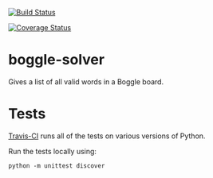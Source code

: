 [![Build Status](https://travis-ci.org/adamtheturtle/boggle-solver.svg?branch=travis-test)](https://travis-ci.org/adamtheturtle/boggle-solver)

[![Coverage Status](https://coveralls.io/repos/adamtheturtle/boggle-solver/badge.svg)](https://coveralls.io/r/adamtheturtle/boggle-solver)

# boggle-solver

Gives a list of all valid words in a Boggle board.

# Tests

[Travis-CI]((https://travis-ci.org/adamtheturtle/boggle-solver)) runs all of the tests on various versions of Python.

Run the tests locally using:

```
python -m unittest discover
```
